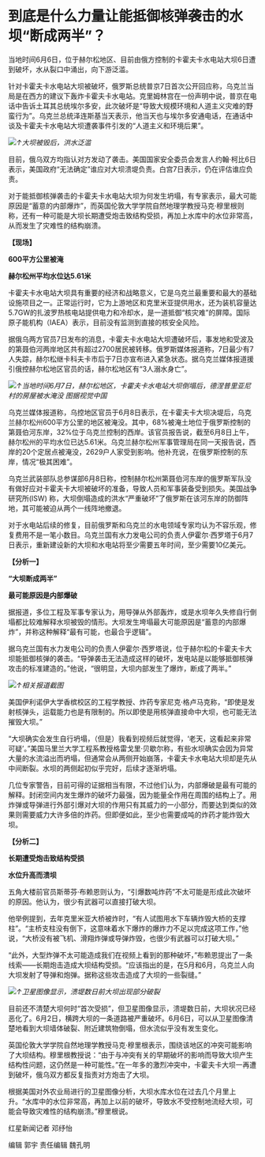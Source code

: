 

# 到底是什么力量让能抵御核弹袭击的水坝“断成两半”？

当地时间6月6日，位于赫尔松地区、目前由俄方控制的卡霍夫卡水电站大坝6日遭到破坏，水从裂口中涌出，向下游泛滥。

针对卡霍夫卡水电站大坝被破坏，俄罗斯总统普京7日首次公开回应称，乌克兰当局是在西方的建议下轰炸卡霍夫卡水电站。克里姆林宫在一份声明中说，普京在电话中告诉土耳其总统埃尔多安，此次破坏是“导致大规模环境和人道主义灾难的野蛮行为”。乌克兰总统泽连斯基当天表示，他当天也与埃尔多安通电话，在通话中谈及卡霍夫卡水电站大坝遭袭事件引发的“人道主义和环境后果”。

![](https://inews.gtimg.com/om_bt/OfOZwvPPfyU_GRThzug9X192nUHLes05L0IUP6hc74HygAA/1000)_↑大坝被毁后，洪水泛滥_

目前，俄乌双方均指认对方发动了袭击。美国国家安全委员会发言人约翰·柯比6日表示，美国政府“无法确定”谁应对大坝溃堤负责。白宫7日表示，仍在评估谁应负责。

对于能抵御核弹袭击的卡霍夫卡水电站大坝为何发生坍塌，有专家表示，最大可能原因是“蓄意的内部爆炸”，而英国伦敦大学学院自然地理学教授马克·穆里根则称，还有一种可能是大坝长期遭受炮击致结构受损，再加上水库中的水位非常高，从而发生了灾难性的结构崩溃。

**【现场】**

**600平方公里被淹**

**赫尔松州平均水位达5.61米**

卡霍夫卡水电站大坝具有重要的经济和战略意义，它是乌克兰最重要和最大的基础设施项目之一。正常运行时，它为上游地区和克里米亚提供用水，还为装机容量达5.7GW的扎波罗热核电站提供电力和冷却水，是一道抵御“核灾难”的屏障。国际原子能机构（IAEA）表示，目前没有监测到直接的核安全风险。

据俄乌两方官员7日发布的消息，卡霍夫卡水电站大坝遭破坏后，事发地和受波及的第聂伯河两岸地区共有超过2700居民被转移。俄罗斯媒体报道称，7日最少有7人失踪，赫尔松继卡科夫卡市后于7日亦宣布进入紧急状态。据乌克兰媒体报道援引俄控赫尔松地区官员的话，赫尔松地区有“3人溺水身亡”。

![](https://inews.gtimg.com/om_bt/O0VkmzAqbcjRkOW2_AF5urW-TXf66ZjYDyP5k0wxhSk3sAA/1000)_↑当地时间6月7日，赫尔松地区，卡霍夫卡水电站大坝倒塌后，德涅普里亚尼村的房屋被水淹没
图据视觉中国_

乌克兰媒体报道称，乌控地区官员于6月8日表示，在卡霍夫卡大坝决堤后，乌克兰赫尔松州600平方公里的地区被淹没。其中，68%被淹土地位于俄罗斯控制的第聂伯河东岸，32%位于乌克兰控制的西岸。该官员报告说，截至6月8日上午，赫尔松州的平均水位已达5.61米。乌克兰赫尔松州军事管理局在同一天报告说，西岸的20个定居点被淹没，2629户人家受到影响。他补充说，在俄罗斯控制的东岸，情况“极其困难”。

乌克兰武装部队总参谋部6月8日称，控制赫尔松州第聂伯河东岸的俄罗斯军队没有做好应对卡霍夫卡大坝被破坏的准备，导致人员和军事装备受到损失。美国战争研究所(ISW)
称，大坝倒塌造成的洪水“严重破坏”了俄罗斯在该河东岸的防御阵地，其可能被迫从两个一线阵地撤退。

对于水电站后续的修复，目前俄罗斯和乌克兰的水电领域专家均认为不容乐观，修复费用不是一笔小数目。乌克兰国有水力发电公司的负责人伊霍尔·西罗塔于6月7日表示，重新建设新的大坝和水电站将至少需要五年时间，至少需要10亿美元。

**【分析一】**

**“大坝断成两半”**

**最可能原因是内部爆破**

据报道，多位工程及军事专家认为，用导弹从外部轰炸，或是水坝年久失修自行倒塌都比较难解释水坝被毁的情形。大坝发生垮塌最大可能原因是“蓄意的内部爆炸”，并称这种解释“最有可能，也最合乎逻辑”。

据乌克兰国有水力发电公司的负责人伊霍尔·西罗塔说，位于赫尔松的卡霍夫卡大坝能抵御核弹的袭击。“导弹袭击无法造成这样的破坏，发电站是以能够抵御核弹攻击的标准建造的。”他说，“很明显，大坝内部发生了爆炸，断成了两半。”

![](https://inews.gtimg.com/om_bt/GWE7RXfmMsdDUNGRPxdu5I4WQ1IcJ2btPvHYgbe7coFCMAA/0)_↑相关报道截图_

美国伊利诺伊大学香槟校区的工程学教授、炸药专家尼克·格卢马克称，“即使是发射核弹头，运载能力也是有限制的。所以即使是用核弹直接命中大坝，也可能无法摧毁大坝。”

“大坝确实会发生自行坍塌，（但是）我看到视频后就觉得，‘老天，这看起来非常可疑’。”美国马里兰大学工程系教授格雷戈里·贝歇尔称，有些水坝确实会因为异常大量的水流溢出而坍塌，但通常会从两侧开始崩落，卡霍夫卡水电站大坝却是先从中间断裂。水坝的两侧起初似乎完好，后续才逐渐坍塌。

几位专家警告，目前可得的证据相当有限，不过他们认为，内部爆破是最有可能的解释。封闭空间内发生爆炸的破坏力最强，因为能量全作用在周围的结构上了。用炸弹或导弹进行外部引爆对大坝的作用只有其威力的一小部分，而要达到类似的效果则需要威力大许多倍的炸药。但即便如此，至少也需要成吨的炸药才能炸毁大坝。

**【分析二】**

**长期遭受炮击致结构受损**

**水位升高而溃坝**

五角大楼前官员斯蒂芬·布赖恩则认为，“引爆数吨炸药”不太可能是形成此次破坏的原因。他认为，很少有武器可以直接打破大坝。

他举例提到，去年克里米亚大桥被炸时，“有人试图用水下车辆炸毁大桥的支撑柱”。“主桥支柱没有倒下，这意味着水下爆炸的爆炸力不足以完成这项工作，”他说，“大桥没有被飞机、滑翔炸弹或导弹炸毁，也很少有武器可以打破大坝。”

“此外，大型炸弹不太可能造成我们在视频上看到的那种破坏，”布赖恩提出了一条线索——长期炮击造成大坝结构受损。“应该指出的是，在5月和6月，乌克兰人向大坝发射了导弹和炮弹。据称这些攻击造成了大坝的一些裂缝。”

![](https://inews.gtimg.com/om_bt/OHRg8QtxPqTaz-D6AzB1wgb6WtK0Mv2qSwep_2kDDphy0AA/1000)_↑卫星图像显示，溃堤数日前大坝出现部分破裂_

目前还不清楚大坝何时“首次受损”，但卫星图像显示，溃堤数日前，大坝状况已经恶化了。6月2日，横跨大坝的一条道路被严重破坏。6月6日，可以从卫星图像清楚地看到大坝墙体破裂、附近建筑物倒塌，但水流似乎没有发生变化。

英国伦敦大学学院自然地理学教授马克·穆里根表示，围绕该地区的冲突可能影响了大坝结构。穆里根教授说：“由于与冲突有关的早期破坏的影响而导致大坝产生结构性问题，这仍然是一种可能性。”在一年多的激烈冲突中，卡霍夫卡大坝一再遭到破坏，俄乌双方都反复指责对方炮击了大坝。

根据美国对外农业局进行的卫星图像分析，大坝水库水位在过去几个月里上升。“水库中的水位非常高，再加上以前的破坏，导致水不受控制地流经大坝，可能会导致灾难性的结构崩溃。”穆里根说。

红星新闻记者 邓纾怡

编辑 郭宇 责任编辑 魏孔明

